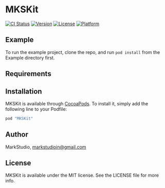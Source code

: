 # MKSKit

[![CI Status](http://img.shields.io/travis/MarkStudio/MKSKit.svg?style=flat)](https://travis-ci.org/MarkStudio/MKSKit)
[![Version](https://img.shields.io/cocoapods/v/MKSKit.svg?style=flat)](http://cocoapods.org/pods/MKSKit)
[![License](https://img.shields.io/cocoapods/l/MKSKit.svg?style=flat)](http://cocoapods.org/pods/MKSKit)
[![Platform](https://img.shields.io/cocoapods/p/MKSKit.svg?style=flat)](http://cocoapods.org/pods/MKSKit)

## Example

To run the example project, clone the repo, and run `pod install` from the Example directory first.

## Requirements

## Installation

MKSKit is available through [CocoaPods](http://cocoapods.org). To install
it, simply add the following line to your Podfile:

```ruby
pod "MKSKit"
```

## Author

MarkStudio, markstudioin@gmail.com

## License

MKSKit is available under the MIT license. See the LICENSE file for more info.
